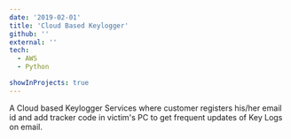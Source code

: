 ```yaml
---
date: '2019-02-01'
title: 'Cloud Based Keylogger'
github: ''
external: ''
tech:
  - AWS
  - Python

showInProjects: true
---
```


A Cloud based Keylogger Services where customer registers his/her email id and add tracker code in victim's PC to get frequent updates of Key Logs on email.
